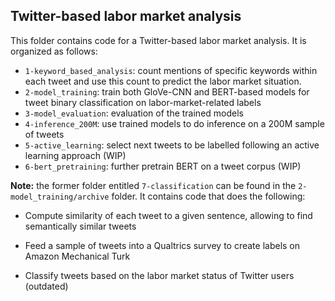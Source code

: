 ## Twitter-based labor market analysis

This folder contains code for a Twitter-based labor market analysis. It is organized as follows:

- `1-keyword_based_analysis`: count mentions of specific keywords within each tweet and use this count to predict the labor market situation.
- `2-model_training`: train both GloVe-CNN and BERT-based models for tweet binary classification on labor-market-related labels
- `3-model_evaluation`: evaluation of the trained models
- `4-inference_200M`: use trained models to do inference on a 200M sample of tweets
- `5-active_learning`: select next tweets to be labelled following an active learning approach (WIP)
- `6-bert_pretraining`: further pretrain BERT on a tweet corpus (WIP)

**Note:** the former folder entitled `7-classification` can be found in the `2-model_training/archive` folder. It contains code that does the following:
- Compute similarity of each tweet to a given sentence, allowing to find semantically similar tweets

- Feed a sample of tweets into a Qualtrics survey to create labels on Amazon Mechanical Turk

- Classify tweets based on the labor market status of Twitter users (outdated)
